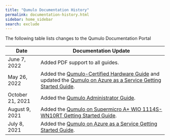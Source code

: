 ```yaml
---
title: "Qumulo Documentation History"
permalink: documentation-history.html
sidebar: home_sidebar
search: exclude
---
```


The following table lists changes to the Qumulo Documentation Portal

| Date             | Documentation Update                                                                      						    |
| ---------------- | -------------------------------------------------------------------------------------------------------------------------------------- |
| June 7, 2022     | Added PDF support to all guides.													    |
| May 26, 2022     | Added the [Qumulo-Certified Hardware Guide](hardware/) and updated the [Qumulo on Azure as a Service Getting Started Guide](azure.md). |
| October 21, 2021 | Added the [Qumulo Administrator Guide](administrator-guide.md).                            					    |
| August 9, 2021   | Added the [Qumulo on Supermicro A+ WIO 1114S-WN10RT Getting Started Guide](supermicro.md). 					    |
| July 8, 2021     | Added the [Qumulo on Azure as a Service Getting Started Guide](azure.md).                  					    |

